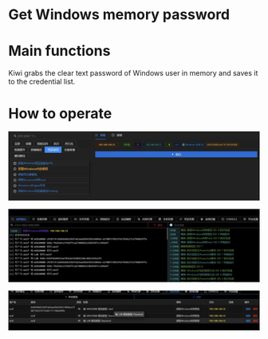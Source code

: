 # Get Windows memory password

# Main functions

Kiwi grabs the clear text password of Windows user in memory and saves it to the credential list.

# How to operate

![1624002991224-9a9cfa28-7b35-4446-af91-b26cf7603e97.webp](./img/fCRWxqVCrPThL1Qj/1624002991224-9a9cfa28-7b35-4446-af91-b26cf7603e97-051748.webp)

![1624003008531-78e887ac-977a-420c-8eef-b4f21af1c17c.webp](./img/fCRWxqVCrPThL1Qj/1624003008531-78e887ac-977a-420c-8eef-b4f21af1c17c-458928.webp)

![1624003018405-5ea19912-e680-44c1-a465-c7ee39640843.webp](./img/fCRWxqVCrPThL1Qj/1624003018405-5ea19912-e680-44c1-a465-c7ee39640843-206487.webp)


